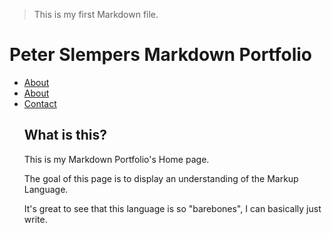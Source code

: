 > This is my first Markdown file.

Peter Slempers Markdown Portfolio
========

<ul id="Submenu">
    <li><a href="index.markdown" title="About">About</a></li>
    <li><a href="about.markdown" title="About">About</a></li>
    <li><a href="contact.markdown" title="Contact">Contact</a></li>

What is this?
--------

<p>This is my Markdown Portfolio's Home page.</p>

<p>The goal of this page is to display an understanding of the Markup Language.
<p>It's great to see that this language is so "barebones", I can basically just write.

